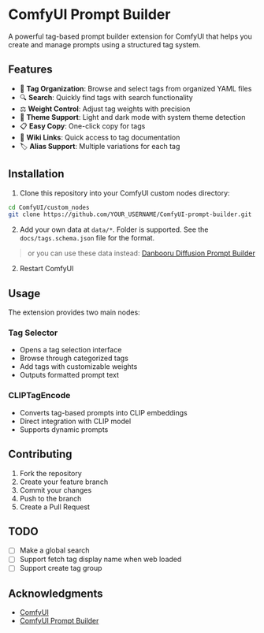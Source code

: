 # ComfyUI Prompt Builder

A powerful tag-based prompt builder extension for ComfyUI that helps you create and manage prompts using a structured tag system.

## Features

- 📁 **Tag Organization**: Browse and select tags from organized YAML files
- 🔍 **Search**: Quickly find tags with search functionality
- ⚖️ **Weight Control**: Adjust tag weights with precision
- 🎨 **Theme Support**: Light and dark mode with system theme detection
- 📋 **Easy Copy**: One-click copy for tags
- 🔗 **Wiki Links**: Quick access to tag documentation
- 🏷️ **Alias Support**: Multiple variations for each tag

## Installation

1. Clone this repository into your ComfyUI custom nodes directory:
```bash
cd ComfyUI/custom_nodes
git clone https://github.com/YOUR_USERNAME/ComfyUI-prompt-builder.git
```

2. Add your own data at `data/*`. Folder is supported. See the `docs/tags.schema.json` file for the format.
  > or you can use these data instead: [Danbooru Diffusion Prompt Builder](https://github.com/wfjsw/danbooru-diffusion-prompt-builder/tree/master/data/tags)

2. Restart ComfyUI

## Usage

The extension provides two main nodes:

### Tag Selector
- Opens a tag selection interface
- Browse through categorized tags
- Add tags with customizable weights
- Outputs formatted prompt text

### CLIPTagEncode
- Converts tag-based prompts into CLIP embeddings
- Direct integration with CLIP model
- Supports dynamic prompts

## Contributing

1. Fork the repository
2. Create your feature branch
3. Commit your changes
4. Push to the branch
5. Create a Pull Request

## TODO

- [ ] Make a global search
- [ ] Support fetch tag display name when web loaded
- [ ] Support create tag group

## Acknowledgments

- [ComfyUI](https://github.com/comfyanonymous/ComfyUI)
- [ComfyUI Prompt Builder](https://github.com/wfjsw/danbooru-diffusion-prompt-builder)